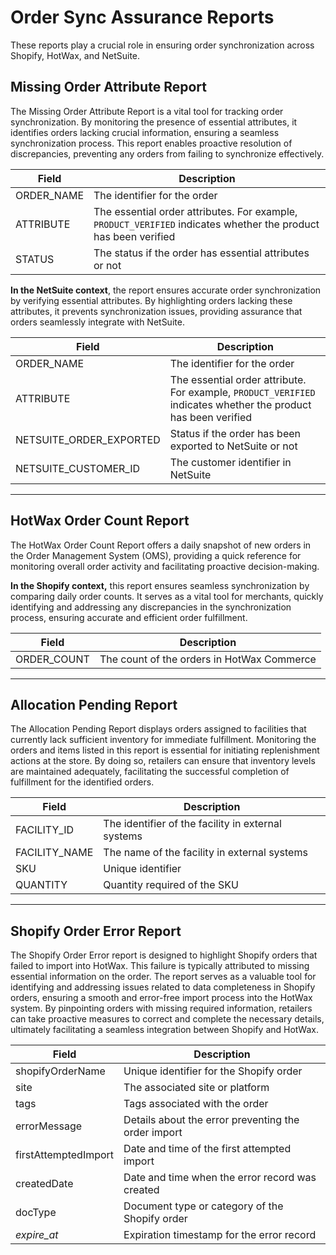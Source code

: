 # Order Sync Assurance Reports

These reports play a crucial role in ensuring order synchronization across Shopify, HotWax, and NetSuite.


## Missing Order Attribute Report

The Missing Order Attribute Report is a vital tool for tracking order synchronization. By monitoring the presence of essential attributes, it identifies orders lacking crucial information, ensuring a seamless synchronization process. This report enables proactive resolution of discrepancies, preventing any orders from failing to synchronize effectively.

| Field                   | Description                                       |
|-------------------------|---------------------------------------------------|
| ORDER_NAME              | The identifier for the order                      |
| ATTRIBUTE     | The essential order attributes. For example, `PRODUCT_VERIFIED` indicates whether the product has been verified   |
| STATUS              | The status if the order has essential attributes or not                      |

**In the NetSuite context**, the report ensures accurate order synchronization by verifying essential attributes. By highlighting orders lacking these attributes, it prevents synchronization issues, providing assurance that orders seamlessly integrate with NetSuite. 

| Field                   | Description                                       |
|-------------------------|---------------------------------------------------|
| ORDER_NAME              | The identifier for the order                      |
| ATTRIBUTE     | The essential order attribute. For example, `PRODUCT_VERIFIED` indicates whether the product has been verified   |
| NETSUITE_ORDER_EXPORTED | Status if the order has been exported to NetSuite or not |
| NETSUITE_CUSTOMER_ID    | The customer identifier in NetSuite               |

---

## HotWax Order Count Report
The HotWax Order Count Report offers a daily snapshot of new orders in the Order Management System (OMS), providing a quick reference for monitoring overall order activity and facilitating proactive decision-making.

**In the Shopify context,** this report ensures seamless synchronization by comparing daily order counts. It serves as a vital tool for merchants, quickly identifying and addressing any discrepancies in the synchronization process, ensuring accurate and efficient order fulfillment.

| Field          | Description                                |
|-----------------|--------------------------------------------|
| ORDER_COUNT       | The count of the orders in HotWax Commerce   |


---

## Allocation Pending Report

The Allocation Pending Report displays orders assigned to facilities that currently lack sufficient inventory for immediate fulfillment. Monitoring the orders and items listed in this report is essential for initiating replenishment actions at the store. By doing so, retailers can ensure that inventory levels are maintained adequately, facilitating the successful completion of fulfillment for the identified orders.

| Field            | Description                                        |
|------------------|----------------------------------------------------|
| FACILITY_ID      | The identifier of the facility in external systems |
| FACILITY_NAME    | The name of the facility in external systems       |
| SKU              | Unique identifier                                  |
| QUANTITY         | Quantity required of the SKU                       |


-----------------------------------------------------------------------------------------------------------------------------------------------------------


## Shopify Order Error Report

The Shopify Order Error report is designed to highlight Shopify orders that failed to import into HotWax. This failure is typically attributed to missing essential information on the order. The report serves as a valuable tool for identifying and addressing issues related to data completeness in Shopify orders, ensuring a smooth and error-free import process into the HotWax system. By pinpointing orders with missing required information, retailers can take proactive measures to correct and complete the necessary details, ultimately facilitating a seamless integration between Shopify and HotWax.

| Field                   | Description                                           |
|-------------------------|-------------------------------------------------------|
| shopifyOrderName        | Unique identifier for the Shopify order               |
| site                    | The associated site or platform                        |
| tags                    | Tags associated with the order                         |
| errorMessage           | Details about the error preventing the order import   |
| firstAttemptedImport    | Date and time of the first attempted import           |
| createdDate             | Date and time when the error record was created       |
| docType                 | Document type or category of the Shopify order        |
| _expire_at_            | Expiration timestamp for the error record              |


